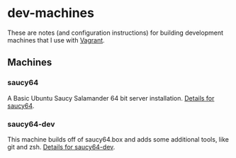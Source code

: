 # dev-machines

These are notes (and configuration instructions) for building
development machines that I use with [Vagrant][vagrant].

## Machines

### saucy64

A Basic Ubuntu Saucy Salamander 64 bit server
installation. [Details for saucy64][saucy64-readme].

### saucy64-dev

This machine builds off of saucy64.box and adds some additional tools,
like git and zsh. [Details for saucy64-dev][saucy64-dev-readme].

[vagrant]: https://www.vagrantup.com
[saucy64-readme]: saucy64/README.md
[saucy64-dev-readme]: saucy64-dev/README.md
